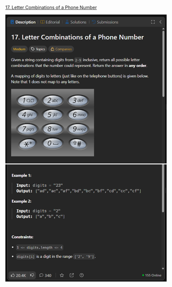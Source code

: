 [17. Letter Combinations of a Phone Number](https://leetcode.com/problems/letter-combinations-of-a-phone-number/)

![Image 2](./images/image%20copy.png)
![Image 1](./images/image.png)
<!-- ![Image 3](./images/image%20copy%202.png)
![Image 4](./images/image%20copy%203.png)
![Image 5](./images/image%20copy%204.png)
 -->
